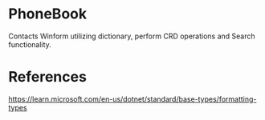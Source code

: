 # PhoneBook

Contacts Winform utilizing dictionary, perform CRD operations and Search functionality.

# References

https://learn.microsoft.com/en-us/dotnet/standard/base-types/formatting-types